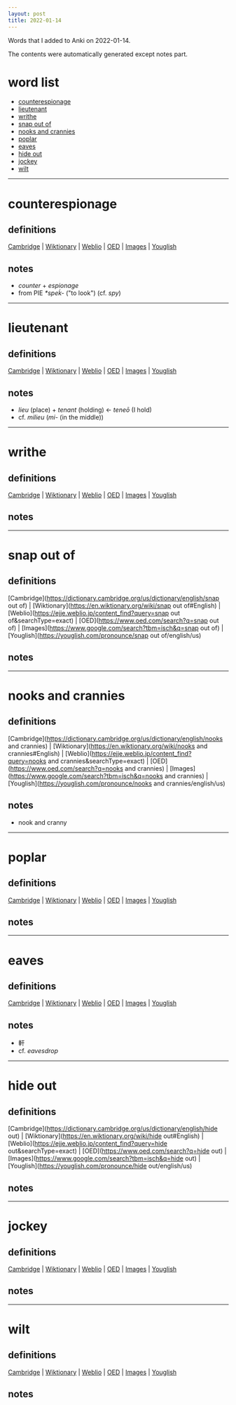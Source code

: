 ```yaml
---
layout: post
title: 2022-01-14
---
```


Words that I added to Anki on 2022-01-14.

The contents were automatically generated except notes part.
# word list
- [counterespionage](#counterespionage)
- [lieutenant](#lieutenant)
- [writhe](#writhe)
- [snap out of](#snap-out-of)
- [nooks and crannies](#nooks-and-crannies)
- [poplar](#poplar)
- [eaves](#eaves)
- [hide out](#hide-out)
- [jockey](#jockey)
- [wilt](#wilt)

---

# counterespionage
## definitions
[Cambridge](https://dictionary.cambridge.org/us/dictionary/english/counterespionage)
|
[Wiktionary](https://en.wiktionary.org/wiki/counterespionage#English)
|
[Weblio](https://ejje.weblio.jp/content_find?query=counterespionage&searchType=exact)
|
[OED](https://www.oed.com/search?q=counterespionage)
|
[Images](https://www.google.com/search?tbm=isch&q=counterespionage)
|
[Youglish](https://youglish.com/pronounce/counterespionage/english/us)

## notes
- *counter* + *espionage*
- from PIE *\*speḱ-* ("to look") (cf. *spy*)

---

# lieutenant
## definitions
[Cambridge](https://dictionary.cambridge.org/us/dictionary/english/lieutenant)
|
[Wiktionary](https://en.wiktionary.org/wiki/lieutenant#English)
|
[Weblio](https://ejje.weblio.jp/content_find?query=lieutenant&searchType=exact)
|
[OED](https://www.oed.com/search?q=lieutenant)
|
[Images](https://www.google.com/search?tbm=isch&q=lieutenant)
|
[Youglish](https://youglish.com/pronounce/lieutenant/english/us)

## notes
- *lieu* (place) + *tenant* (holding) <- *teneō* (I hold)
- cf. *milieu* (*mi-* (in the middle))

---

# writhe
## definitions
[Cambridge](https://dictionary.cambridge.org/us/dictionary/english/writhe)
|
[Wiktionary](https://en.wiktionary.org/wiki/writhe#English)
|
[Weblio](https://ejje.weblio.jp/content_find?query=writhe&searchType=exact)
|
[OED](https://www.oed.com/search?q=writhe)
|
[Images](https://www.google.com/search?tbm=isch&q=writhe)
|
[Youglish](https://youglish.com/pronounce/writhe/english/us)

## notes

---

# snap out of
## definitions
[Cambridge](https://dictionary.cambridge.org/us/dictionary/english/snap out of)
|
[Wiktionary](https://en.wiktionary.org/wiki/snap out of#English)
|
[Weblio](https://ejje.weblio.jp/content_find?query=snap out of&searchType=exact)
|
[OED](https://www.oed.com/search?q=snap out of)
|
[Images](https://www.google.com/search?tbm=isch&q=snap out of)
|
[Youglish](https://youglish.com/pronounce/snap out of/english/us)

## notes

---

# nooks and crannies
## definitions
[Cambridge](https://dictionary.cambridge.org/us/dictionary/english/nooks and crannies)
|
[Wiktionary](https://en.wiktionary.org/wiki/nooks and crannies#English)
|
[Weblio](https://ejje.weblio.jp/content_find?query=nooks and crannies&searchType=exact)
|
[OED](https://www.oed.com/search?q=nooks and crannies)
|
[Images](https://www.google.com/search?tbm=isch&q=nooks and crannies)
|
[Youglish](https://youglish.com/pronounce/nooks and crannies/english/us)

## notes
- nook and cranny

---

# poplar
## definitions
[Cambridge](https://dictionary.cambridge.org/us/dictionary/english/poplar)
|
[Wiktionary](https://en.wiktionary.org/wiki/poplar#English)
|
[Weblio](https://ejje.weblio.jp/content_find?query=poplar&searchType=exact)
|
[OED](https://www.oed.com/search?q=poplar)
|
[Images](https://www.google.com/search?tbm=isch&q=poplar)
|
[Youglish](https://youglish.com/pronounce/poplar/english/us)

## notes

---

# eaves
## definitions
[Cambridge](https://dictionary.cambridge.org/us/dictionary/english/eaves)
|
[Wiktionary](https://en.wiktionary.org/wiki/eaves#English)
|
[Weblio](https://ejje.weblio.jp/content_find?query=eaves&searchType=exact)
|
[OED](https://www.oed.com/search?q=eaves)
|
[Images](https://www.google.com/search?tbm=isch&q=eaves)
|
[Youglish](https://youglish.com/pronounce/eaves/english/us)

## notes
- 軒
- cf. *eavesdrop*

---

# hide out
## definitions
[Cambridge](https://dictionary.cambridge.org/us/dictionary/english/hide out)
|
[Wiktionary](https://en.wiktionary.org/wiki/hide out#English)
|
[Weblio](https://ejje.weblio.jp/content_find?query=hide out&searchType=exact)
|
[OED](https://www.oed.com/search?q=hide out)
|
[Images](https://www.google.com/search?tbm=isch&q=hide out)
|
[Youglish](https://youglish.com/pronounce/hide out/english/us)

## notes

---

# jockey
## definitions
[Cambridge](https://dictionary.cambridge.org/us/dictionary/english/jockey)
|
[Wiktionary](https://en.wiktionary.org/wiki/jockey#English)
|
[Weblio](https://ejje.weblio.jp/content_find?query=jockey&searchType=exact)
|
[OED](https://www.oed.com/search?q=jockey)
|
[Images](https://www.google.com/search?tbm=isch&q=jockey)
|
[Youglish](https://youglish.com/pronounce/jockey/english/us)

## notes

---

# wilt
## definitions
[Cambridge](https://dictionary.cambridge.org/us/dictionary/english/wilt)
|
[Wiktionary](https://en.wiktionary.org/wiki/wilt#English)
|
[Weblio](https://ejje.weblio.jp/content_find?query=wilt&searchType=exact)
|
[OED](https://www.oed.com/search?q=wilt)
|
[Images](https://www.google.com/search?tbm=isch&q=wilt)
|
[Youglish](https://youglish.com/pronounce/wilt/english/us)

## notes
